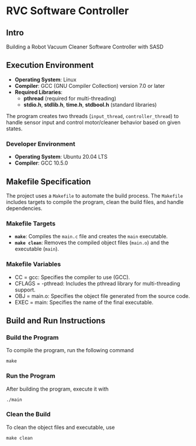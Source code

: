 ﻿# RVC Software Controller

## Intro
Building a Robot Vacuum Cleaner Software Controller with SASD

## Execution Environment

- **Operating System**: Linux 
- **Compiler**: GCC (GNU Compiler Collection) version 7.0 or later
- **Required Libraries**:
  - **pthread** (required for multi-threading)
  - **stdio.h**, **stdlib.h**, **time.h**, **stdbool.h** (standard libraries)

The program creates two threads (`input_thread`, `controller_thread`) to handle sensor input and control motor/cleaner behavior based on given states.

### Developer Environment
- **Operating System**: Ubuntu 20.04 LTS 
- **Compiler**: GCC 10.5.0

## Makefile Specification

The project uses a `Makefile` to automate the build process. The `Makefile` includes targets to compile the program, clean the build files, and handle dependencies.

### Makefile Targets

- **`make`**: Compiles the `main.c` file and creates the `main` executable.
- **`make clean`**: Removes the compiled object files (`main.o`) and the executable (`main`).

### Makefile Variables
- CC = gcc: Specifies the compiler to use (GCC).
- CFLAGS = -pthread: Includes the pthread library for multi-threading support.
- OBJ = main.o: Specifies the object file generated from the source code.
- EXEC = main: Specifies the name of the final executable.

## Build and Run Instructions
### Build the Program
To compile the program, run the following command

    make

### Run the Program
After building the program, execute it with

    ./main

### Clean the Build
To clean the object files and executable, use

    make clean
